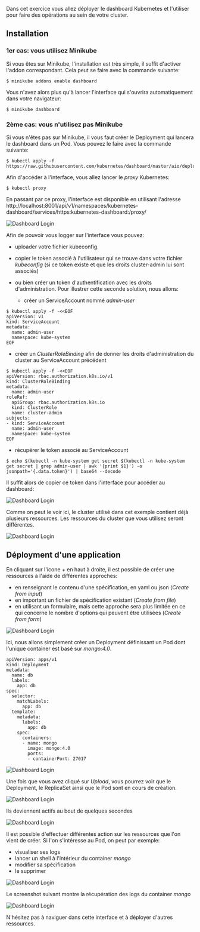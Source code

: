 Dans cet exercice vous allez déployer le dashboard Kubernetes et l'utiliser pour faire des opérations au sein de votre cluster.

## Installation

### 1er cas: vous utilisez Minikube

Si vous êtes sur Minikube, l'installation est très simple, il suffit d'activer l'addon correspondant. Cela peut se faire avec la commande suivante:

```
$ minikube addons enable dashboard
```

Vous n'avez alors plus qu'à lancer l'interface qui s'ouvrira automatiquement dans votre navigateur:

```
$ minikube dashboard
```

### 2ème cas: vous n'utilisez pas Minikube

Si vous n'êtes pas sur Minikube, il vous faut créer le Deployment qui lancera le dashboard dans un Pod. Vous pouvez le faire avec la commande suivante:

```
$ kubectl apply -f https://raw.githubusercontent.com/kubernetes/dashboard/master/aio/deploy/recommended.yaml
```

Afin d'accéder à l'interface, vous allez lancer le *proxy* Kubernetes:

```
$ kubectl proxy
```

En passant par ce proxy, l'interface est disponible en utilisant l'adresse http://localhost:8001/api/v1/namespaces/kubernetes-dashboard/services/https:kubernetes-dashboard:/proxy/

![Dashboard Login](./images/dashboard-1.png)

Afin de pouvoir vous logger sur l'interface vous pouvez:

- uploader votre fichier kubeconfig.

- copier le token associé à l'utilisateur qui se trouve dans votre fichier *kubeconfig* (si ce token existe et que les droits cluster-admin lui sont associés)

- ou bien créer un token d'authentification avec les droits d'administration. Pour illustrer cette seconde solution, nous allons:

  * créer un ServiceAccount nommé *admin-user*

```
$ kubectl apply -f -<<EOF
apiVersion: v1
kind: ServiceAccount
metadata:
  name: admin-user
  namespace: kube-system
EOF
```

  * créer un *ClusterRoleBinding* afin de donner les droits d'administration du cluster au ServiceAccount précédent

```
$ kubectl apply -f -<<EOF
apiVersion: rbac.authorization.k8s.io/v1
kind: ClusterRoleBinding
metadata:
  name: admin-user
roleRef:
  apiGroup: rbac.authorization.k8s.io
  kind: ClusterRole
  name: cluster-admin
subjects:
- kind: ServiceAccount
  name: admin-user
  namespace: kube-system
EOF
```

  * récupérer le token associé au ServiceAccount

```
$ echo $(kubectl -n kube-system get secret $(kubectl -n kube-system get secret | grep admin-user | awk '{print $1}') -o jsonpath='{.data.token}') | base64 --decode
```

Il suffit alors de copier ce token dans l'interface pour accéder au dashboard:

![Dashboard Login](./images/dashboard-2.png)


Comme on peut le voir ici, le cluster utilisé dans cet exemple contient déjà plusieurs ressources. Les ressources du cluster que vous utilisez seront différentes.

![Dashboard Login](./images/dashboard-3.png)

## Déployment d'une application

En cliquant sur l'icone *+* en haut à droite, il est possible de créer une ressources à l'aide de différentes approches:
- en renseignant le contenu d'une spécification, en yaml ou json (*Create from input*)
- en important un fichier de spécification existant (*Create from file*)
- en utilisant un formulaire, mais cette approche sera plus limitée en ce qui concerne le nombre d'options qui peuvent être utilisées (*Create from form*)

![Dashboard Login](./images/dashboard-4.png)

Ici, nous allons simplement créer un Deployment définissant un Pod dont l'unique container est basé sur *mongo:4.0*.

```
apiVersion: apps/v1
kind: Deployment
metadata:
  name: db
  labels:
    app: db
spec:
  selector:
    matchLabels:
      app: db
  template:
    metadata:
      labels:
        app: db
    spec:
      containers:
      - name: mongo
        image: mongo:4.0
        ports:
        - containerPort: 27017
```

![Dashboard Login](./images/dashboard-5.png)

Une fois que vous avez cliqué sur *Upload*, vous pourrez voir que le Deployment, le ReplicaSet ainsi que le Pod sont en cours de création.

![Dashboard Login](./images/dashboard-6.png)

Ils deviennent actifs au bout de quelques secondes

![Dashboard Login](./images/dashboard-7.png)

Il est possible d'effectuer différentes action sur les ressources que l'on vient de créer. Si l'on s'intéresse au Pod, on peut par exemple:
- visualiser ses logs
- lancer un shell à l'intérieur du container *mongo*
- modifier sa spécification
- le supprimer

![Dashboard Login](./images/dashboard-8.png)

Le screenshot suivant montre la récupération des logs du container *mongo*

![Dashboard Login](./images/dashboard-9.png)

N'hésitez pas à naviguer dans cette interface et à déployer d'autres ressources.
